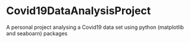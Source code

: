 # Covid19DataAnalysisProject
A personal project analysing a Covid19 data set using python (matplotlib and seaboarn) packages
